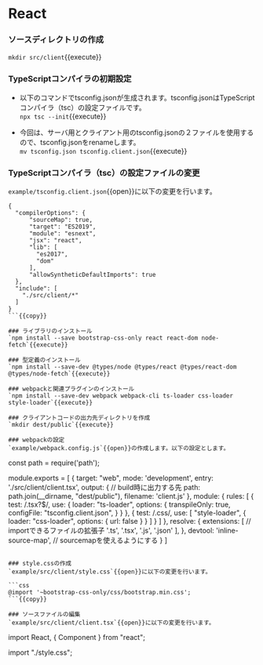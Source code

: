 # React

### ソースディレクトリの作成
`mkdir src/client`{{execute}}

### TypeScriptコンパイラの初期設定
- 以下のコマンドでtsconfig.jsonが生成されます。tsconfig.jsonはTypeScriptコンパイラ（tsc）の設定ファイルです。<br />
 `npx tsc --init`{{execute}}

- 今回は、サーバ用とクライアント用のtsconfig.jsonの２ファイルを使用するので、tsconfig.jsonをrenameします。<br />
 `mv tsconfig.json tsconfig.client.json`{{execute}}

### TypeScriptコンパイラ（tsc）の設定ファイルの変更
`example/tsconfig.client.json`{{open}}に以下の変更を行います。

```
{
  "compilerOptions": {
      "sourceMap": true,
      "target": "ES2019",
      "module": "esnext",
      "jsx": "react",
      "lib": [
        "es2017",
        "dom"
      ],
      "allowSyntheticDefaultImports": true
  },
  "include": [
    "./src/client/*"
  ]
}
```{{copy}}

### ライブラリのインストール
`npm install --save bootstrap-css-only react react-dom node-fetch`{{execute}}

### 型定義のインストール
`npm install --save-dev @types/node @types/react @types/react-dom @types/node-fetch`{{execute}}

### webpackと関連プラグインのインストール
`npm install --save-dev webpack webpack-cli ts-loader css-loader style-loader`{{execute}}

### クライアントコードの出力先ディレクトリを作成
`mkdir dest/public`{{execute}}

### webpackの設定
`example/webpack.config.js`{{open}}の作成します。以下の設定とします。

```
const path = require('path');

module.exports = [
    {
        target: "web", 
        mode: 'development',
        entry: './src/client/client.tsx',
        output: { // build時に出力する先
          path: path.join(__dirname, "dest/public"),
          filename: 'client.js'
        },
        module: {
          rules: [
            {
              test: /\.tsx?$/,
              use: {
                loader: "ts-loader",
                options: {
                    transpileOnly: true,
                    configFile: "tsconfig.client.json",
                }
              }
            },
            {
                test: /\.css/,
                use: [
                  "style-loader",
                  {
                    loader: "css-loader",
                    options: { url: false }
                  }
                ]
              }
          ]
        },
        resolve: {
          extensions: [ // importできるファイルの拡張子
            '.ts', '.tsx', '.js', '.json'
          ],
        },
        devtool: 'inline-source-map',  // sourcemapを使えるようにする
    }
]
```{{copy}}

### style.cssの作成
`example/src/client/style.css`{{open}}に以下の変更を行います。

```css
@import '~bootstrap-css-only/css/bootstrap.min.css';
```{{copy}}

### ソースファイルの編集
`example/src/client/client.tsx`{{open}}に以下の変更を行います。

```
import React, { Component } from "react";

import "./style.css";



```{{copy}}